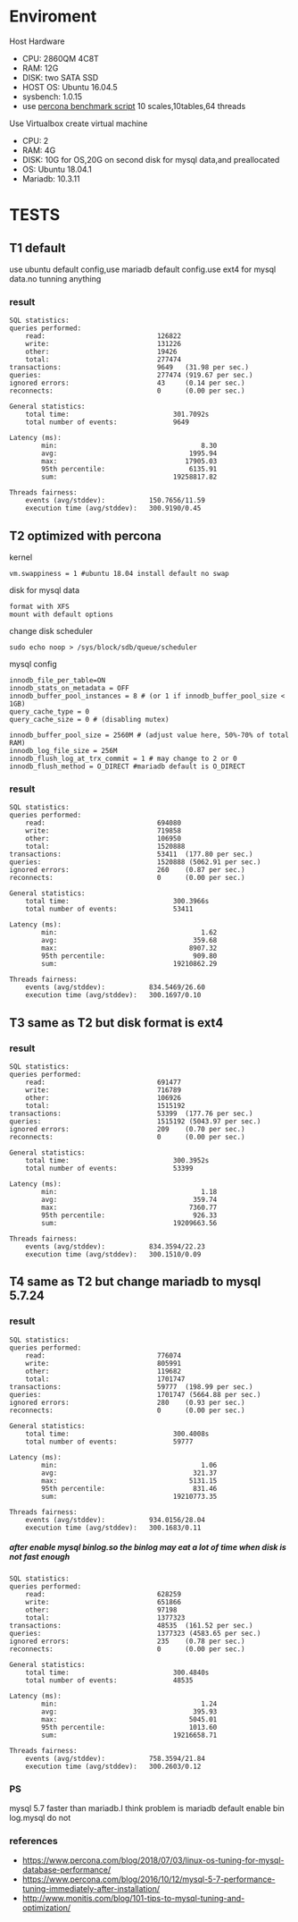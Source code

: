# Enviroment

Host Hardware

* CPU:    2860QM 4C8T
* RAM:    12G
* DISK:   two SATA SSD
* HOST OS:    Ubuntu 16.04.5
* sysbench: 1.0.15
* use [percona benchmark script]( https://www.percona.com/blog/2018/03/05/tpcc-like-workload-sysbench-1-0/) 10 scales,10tables,64 threads

Use Virtualbox create virtual machine

* CPU:  2
* RAM:  4G
* DISK: 10G for OS,20G on second disk for mysql data,and preallocated
* OS:   Ubuntu 18.04.1
* Mariadb: 10.3.11




# TESTS


## T1 default

use ubuntu default config,use mariadb default config.use ext4 for mysql data.no tunning anything

### result

    SQL statistics:
    queries performed:
        read:                            126822
        write:                           131226
        other:                           19426
        total:                           277474
    transactions:                        9649   (31.98 per sec.)
    queries:                             277474 (919.67 per sec.)
    ignored errors:                      43     (0.14 per sec.)
    reconnects:                          0      (0.00 per sec.)

    General statistics:
        total time:                          301.7092s
        total number of events:              9649

    Latency (ms):
            min:                                    8.30
            avg:                                 1995.94
            max:                                17905.03
            95th percentile:                     6135.91
            sum:                             19258817.82

    Threads fairness:
        events (avg/stddev):           150.7656/11.59
        execution time (avg/stddev):   300.9190/0.45

## T2 optimized with percona

kernel

    vm.swappiness = 1 #ubuntu 18.04 install default no swap

disk for mysql data

    format with XFS
    mount with default options

change disk scheduler

    sudo echo noop > /sys/block/sdb/queue/scheduler

mysql config

    innodb_file_per_table=ON
    innodb_stats_on_metadata = OFF
    innodb_buffer_pool_instances = 8 # (or 1 if innodb_buffer_pool_size < 1GB)
    query_cache_type = 0
    query_cache_size = 0 # (disabling mutex)

    innodb_buffer_pool_size = 2560M # (adjust value here, 50%-70% of total RAM)
    innodb_log_file_size = 256M
    innodb_flush_log_at_trx_commit = 1 # may change to 2 or 0
    innodb_flush_method = O_DIRECT #mariadb default is O_DIRECT

### result

    SQL statistics:
    queries performed:
        read:                            694080
        write:                           719858
        other:                           106950
        total:                           1520888
    transactions:                        53411  (177.80 per sec.)
    queries:                             1520888 (5062.91 per sec.)
    ignored errors:                      260    (0.87 per sec.)
    reconnects:                          0      (0.00 per sec.)

    General statistics:
        total time:                          300.3966s
        total number of events:              53411

    Latency (ms):
            min:                                    1.62
            avg:                                  359.68
            max:                                 8907.32
            95th percentile:                      909.80
            sum:                             19210862.29

    Threads fairness:
        events (avg/stddev):           834.5469/26.60
        execution time (avg/stddev):   300.1697/0.10


## T3 same as T2 but disk format is ext4

### result

    SQL statistics:
    queries performed:
        read:                            691477
        write:                           716789
        other:                           106926
        total:                           1515192
    transactions:                        53399  (177.76 per sec.)
    queries:                             1515192 (5043.97 per sec.)
    ignored errors:                      209    (0.70 per sec.)
    reconnects:                          0      (0.00 per sec.)

    General statistics:
        total time:                          300.3952s
        total number of events:              53399

    Latency (ms):
            min:                                    1.18
            avg:                                  359.74
            max:                                 7360.77
            95th percentile:                      926.33
            sum:                             19209663.56

    Threads fairness:
        events (avg/stddev):           834.3594/22.23
        execution time (avg/stddev):   300.1510/0.09


## T4 same as T2 but change mariadb to mysql 5.7.24

### result

    SQL statistics:
    queries performed:
        read:                            776074
        write:                           805991
        other:                           119682
        total:                           1701747
    transactions:                        59777  (198.99 per sec.)
    queries:                             1701747 (5664.88 per sec.)
    ignored errors:                      280    (0.93 per sec.)
    reconnects:                          0      (0.00 per sec.)

    General statistics:
        total time:                          300.4008s
        total number of events:              59777

    Latency (ms):
            min:                                    1.06
            avg:                                  321.37
            max:                                 5131.15
            95th percentile:                      831.46
            sum:                             19210773.35

    Threads fairness:
        events (avg/stddev):           934.0156/28.04
        execution time (avg/stddev):   300.1683/0.11


##### after enable mysql binlog.so the binlog may eat a lot of time when disk is not fast enough

    SQL statistics:
    queries performed:
        read:                            628259
        write:                           651866
        other:                           97198
        total:                           1377323
    transactions:                        48535  (161.52 per sec.)
    queries:                             1377323 (4583.65 per sec.)
    ignored errors:                      235    (0.78 per sec.)
    reconnects:                          0      (0.00 per sec.)

    General statistics:
        total time:                          300.4840s
        total number of events:              48535

    Latency (ms):
            min:                                    1.24
            avg:                                  395.93
            max:                                 5045.01
            95th percentile:                     1013.60
            sum:                             19216658.71

    Threads fairness:
        events (avg/stddev):           758.3594/21.84
        execution time (avg/stddev):   300.2603/0.12


### PS

mysql 5.7 faster than mariadb.I think problem is mariadb default enable bin log.mysql do not

### references
- https://www.percona.com/blog/2018/07/03/linux-os-tuning-for-mysql-database-performance/
- https://www.percona.com/blog/2016/10/12/mysql-5-7-performance-tuning-immediately-after-installation/
- http://www.monitis.com/blog/101-tips-to-mysql-tuning-and-optimization/